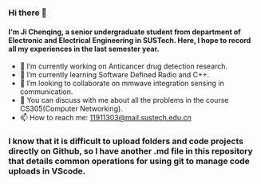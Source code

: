 ### Hi there 👋
#### I'm Ji Chenqing, a senior undergraduate student from department of Electronic and Electrical Engineering in SUSTech. Here, I hope to record all my experiences in the last semester year.

- 🔭 I’m currently working on Anticancer drug detection research.
- 🌱 I’m currently learning Software Defined Radio and C++.
- 👯 I’m looking to collaborate on mmwave integration sensing in communication.
- 💬 You can discuss with me about all the problems in the course CS305(Computer Networking).
- 📫 How to reach me: 11911303@mail.sustech.edu.cn

### I know that it is difficult to upload folders and code projects directly on Github, so I have another .md file in this repository that details common operations for using git to manage code uploads in VScode.
